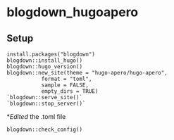 # blogdown_hugoapero


## Setup

```
install.packages("blogdown")
blogdown::install_hugo()
blogdown::hugo_version()
blogdown::new_site(theme = "hugo-apero/hugo-apero", 
           format = "toml",
           sample = FALSE,
           empty_dirs = TRUE)
`blogdown::serve_site()`
`blogdown::stop_server()`

```


**Edited* the .toml file

`blogdown::check_config()`
